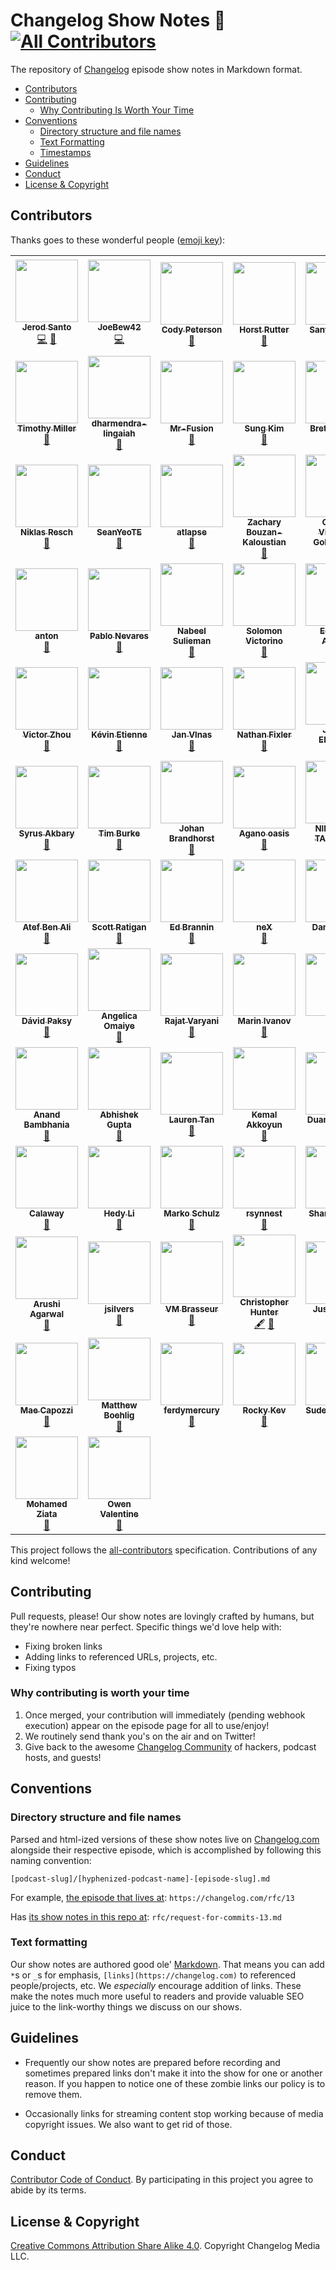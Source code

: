 # Changelog Show Notes 📝 [![All Contributors](https://img.shields.io/badge/all_contributors-46-orange.svg?style=flat-square)](#contributors)

The repository of [Changelog](https://changelog.com) episode show notes in Markdown format.

- [Contributors](#contributors)
- [Contributing](#contributing)
  - [Why Contributing Is Worth Your Time](#why-contributing-is-worth-your-time)
- [Conventions](#conventions)
  - [Directory structure and file names](#directory-structure-and-file-names)
  - [Text Formatting](#text-formatting)
  - [Timestamps](#timestamps)
- [Guidelines](#guidelines)
- [Conduct](#conduct)
- [License & Copyright](#license-&-copyright)

## Contributors

Thanks goes to these wonderful people ([emoji key](https://github.com/kentcdodds/all-contributors#emoji-key)):

<!-- ALL-CONTRIBUTORS-LIST:START - Do not remove or modify this section -->
<!-- prettier-ignore-start -->
<!-- markdownlint-disable -->
<table>
  <tr>
    <td align="center"><a href="https://jerodsanto.net"><img src="https://avatars0.githubusercontent.com/u/8212?v=4?s=100" width="100px;" alt=""/><br /><sub><b>Jerod Santo</b></sub></a><br /><a href="https://github.com/thechangelog/show-notes/commits?author=jerodsanto" title="Code">💻</a> <a href="https://github.com/thechangelog/show-notes/commits?author=jerodsanto" title="Documentation">📖</a></td>
    <td align="center"><a href="https://twitch.tv/joebew42"><img src="https://avatars2.githubusercontent.com/u/1238549?v=4?s=100" width="100px;" alt=""/><br /><sub><b>JoeBew42</b></sub></a><br /><a href="https://github.com/thechangelog/show-notes/commits?author=joebew42" title="Code">💻</a></td>
    <td align="center"><a href="http://humanshapes.co"><img src="https://avatars3.githubusercontent.com/u/378665?v=4?s=100" width="100px;" alt=""/><br /><sub><b>Cody Peterson</b></sub></a><br /><a href="https://github.com/thechangelog/show-notes/commits?author=codyjames" title="Documentation">📖</a></td>
    <td align="center"><a href="https://keybase.io/hhrutter"><img src="https://avatars0.githubusercontent.com/u/11322155?v=4?s=100" width="100px;" alt=""/><br /><sub><b>Horst Rutter</b></sub></a><br /><a href="https://github.com/thechangelog/show-notes/commits?author=hhrutter" title="Documentation">📖</a></td>
    <td align="center"><a href="https://github.com/sanyuj1997"><img src="https://avatars1.githubusercontent.com/u/30529399?v=4?s=100" width="100px;" alt=""/><br /><sub><b>Sanyuj Gupta</b></sub></a><br /><a href="https://github.com/thechangelog/show-notes/commits?author=sanyuj1997" title="Documentation">📖</a></td>
    <td align="center"><a href="https://github.com/teacupwoozy"><img src="https://avatars1.githubusercontent.com/u/39562805?v=4?s=100" width="100px;" alt=""/><br /><sub><b>Stacy Montemayor</b></sub></a><br /><a href="https://github.com/thechangelog/show-notes/commits?author=teacupwoozy" title="Documentation">📖</a></td>
  </tr>
  <tr>
    <td align="center"><a href="http://timothymiller.guru"><img src="https://avatars2.githubusercontent.com/u/963985?v=4?s=100" width="100px;" alt=""/><br /><sub><b>Timothy Miller</b></sub></a><br /><a href="https://github.com/thechangelog/show-notes/commits?author=tjacobdesign" title="Documentation">📖</a></td>
    <td align="center"><a href="https://github.com/dharmendra-lingaiah"><img src="https://avatars3.githubusercontent.com/u/43923462?v=4?s=100" width="100px;" alt=""/><br /><sub><b>dharmendra-lingaiah</b></sub></a><br /><a href="https://github.com/thechangelog/show-notes/commits?author=dharmendra-lingaiah" title="Documentation">📖</a></td>
    <td align="center"><a href="https://github.com/Mr-Fusion"><img src="https://avatars2.githubusercontent.com/u/20146422?v=4?s=100" width="100px;" alt=""/><br /><sub><b>Mr-Fusion</b></sub></a><br /><a href="https://github.com/thechangelog/show-notes/commits?author=Mr-Fusion" title="Documentation">📖</a></td>
    <td align="center"><a href="http://www.sungkim.co"><img src="https://avatars1.githubusercontent.com/u/8465237?v=4?s=100" width="100px;" alt=""/><br /><sub><b>Sung Kim</b></sub></a><br /><a href="https://github.com/thechangelog/show-notes/commits?author=dance2die" title="Documentation">📖</a></td>
    <td align="center"><a href="http://snarky.ca"><img src="https://avatars0.githubusercontent.com/u/54418?v=4?s=100" width="100px;" alt=""/><br /><sub><b>Brett Cannon</b></sub></a><br /><a href="https://github.com/thechangelog/show-notes/commits?author=brettcannon" title="Documentation">📖</a></td>
    <td align="center"><a href="https://github.com/markanin"><img src="https://avatars3.githubusercontent.com/u/3586510?v=4?s=100" width="100px;" alt=""/><br /><sub><b>Maria Kaninia</b></sub></a><br /><a href="https://github.com/thechangelog/show-notes/commits?author=markanin" title="Documentation">📖</a></td>
  </tr>
  <tr>
    <td align="center"><a href="https://resch.pw"><img src="https://avatars0.githubusercontent.com/u/9086371?v=4?s=100" width="100px;" alt=""/><br /><sub><b>Niklas Resch</b></sub></a><br /><a href="https://github.com/thechangelog/show-notes/commits?author=hum6ug" title="Documentation">📖</a></td>
    <td align="center"><a href="https://github.com/SeanYeoTE"><img src="https://avatars1.githubusercontent.com/u/42197237?v=4?s=100" width="100px;" alt=""/><br /><sub><b>SeanYeoTE</b></sub></a><br /><a href="https://github.com/thechangelog/show-notes/commits?author=SeanYeoTE" title="Documentation">📖</a></td>
    <td align="center"><a href="https://github.com/atlapse"><img src="https://avatars0.githubusercontent.com/u/42579314?v=4?s=100" width="100px;" alt=""/><br /><sub><b>atlapse</b></sub></a><br /><a href="https://github.com/thechangelog/show-notes/commits?author=atlapse" title="Documentation">📖</a></td>
    <td align="center"><a href="http://about.me/zacharybk"><img src="https://avatars1.githubusercontent.com/u/762647?v=4?s=100" width="100px;" alt=""/><br /><sub><b>Zachary Bouzan-Kaloustian</b></sub></a><br /><a href="https://github.com/thechangelog/show-notes/commits?author=zacharybk" title="Documentation">📖</a></td>
    <td align="center"><a href="https://github.com/ggoldammer"><img src="https://avatars2.githubusercontent.com/u/25766469?v=4?s=100" width="100px;" alt=""/><br /><sub><b>Gabriel Viveros-Goldammer</b></sub></a><br /><a href="https://github.com/thechangelog/show-notes/commits?author=ggoldammer" title="Documentation">📖</a></td>
    <td align="center"><a href="https://github.com/syedzeeshan1"><img src="https://avatars3.githubusercontent.com/u/22399706?v=4?s=100" width="100px;" alt=""/><br /><sub><b>Syed Zeeshan</b></sub></a><br /><a href="https://github.com/thechangelog/show-notes/commits?author=syedzeeshan1" title="Documentation">📖</a></td>
  </tr>
  <tr>
    <td align="center"><a href="https://twitter.com/Cryptophobia"><img src="https://avatars3.githubusercontent.com/u/15237494?v=4?s=100" width="100px;" alt=""/><br /><sub><b>anton</b></sub></a><br /><a href="https://github.com/thechangelog/show-notes/commits?author=Cryptophobia" title="Documentation">📖</a></td>
    <td align="center"><a href="https://github.com/pnevares"><img src="https://avatars0.githubusercontent.com/u/211764?v=4?s=100" width="100px;" alt=""/><br /><sub><b>Pablo Nevares</b></sub></a><br /><a href="https://github.com/thechangelog/show-notes/commits?author=pnevares" title="Documentation">📖</a></td>
    <td align="center"><a href="https://www.nabeel.us"><img src="https://avatars2.githubusercontent.com/u/11143071?v=4?s=100" width="100px;" alt=""/><br /><sub><b>Nabeel Sulieman</b></sub></a><br /><a href="https://github.com/thechangelog/show-notes/commits?author=nabsul" title="Documentation">📖</a></td>
    <td align="center"><a href="http://solomonvictorino.com"><img src="https://avatars1.githubusercontent.com/u/9170316?v=4?s=100" width="100px;" alt=""/><br /><sub><b>Solomon Victorino</b></sub></a><br /><a href="https://github.com/thechangelog/show-notes/commits?author=sgvictorino" title="Documentation">📖</a></td>
    <td align="center"><a href="https://github.com/ArangoGutierrez"><img src="https://avatars1.githubusercontent.com/u/15933089?v=4?s=100" width="100px;" alt=""/><br /><sub><b>Eduardo Arango</b></sub></a><br /><a href="https://github.com/thechangelog/show-notes/commits?author=ArangoGutierrez" title="Documentation">📖</a></td>
    <td align="center"><a href="https://povilasv.me"><img src="https://avatars1.githubusercontent.com/u/22289110?v=4?s=100" width="100px;" alt=""/><br /><sub><b>Povilas Versockas</b></sub></a><br /><a href="https://github.com/thechangelog/show-notes/commits?author=povilasv" title="Documentation">📖</a></td>
  </tr>
  <tr>
    <td align="center"><a href="https://victorzhou.com"><img src="https://avatars3.githubusercontent.com/u/10209814?v=4?s=100" width="100px;" alt=""/><br /><sub><b>Victor Zhou</b></sub></a><br /><a href="https://github.com/thechangelog/show-notes/commits?author=vzhou842" title="Documentation">📖</a></td>
    <td align="center"><a href="https://github.com/kevinetienne"><img src="https://avatars1.githubusercontent.com/u/22735?v=4?s=100" width="100px;" alt=""/><br /><sub><b>Kévin Etienne</b></sub></a><br /><a href="https://github.com/thechangelog/show-notes/commits?author=kevinetienne" title="Documentation">📖</a></td>
    <td align="center"><a href="https://jan.vlnas.cz/"><img src="https://avatars3.githubusercontent.com/u/616767?v=4?s=100" width="100px;" alt=""/><br /><sub><b>Jan Vlnas</b></sub></a><br /><a href="https://github.com/thechangelog/show-notes/commits?author=jnv" title="Documentation">📖</a></td>
    <td align="center"><a href="http://nathan.fixler.org/"><img src="https://avatars2.githubusercontent.com/u/6851?v=4?s=100" width="100px;" alt=""/><br /><sub><b>Nathan Fixler</b></sub></a><br /><a href="https://github.com/thechangelog/show-notes/commits?author=fixlr" title="Documentation">📖</a></td>
    <td align="center"><a href="https://jordaneldredge.com"><img src="https://avatars2.githubusercontent.com/u/162735?v=4?s=100" width="100px;" alt=""/><br /><sub><b>Jordan Eldredge</b></sub></a><br /><a href="https://github.com/thechangelog/show-notes/commits?author=captbaritone" title="Documentation">📖</a></td>
    <td align="center"><a href="http://nedbatchelder.com"><img src="https://avatars1.githubusercontent.com/u/23789?v=4?s=100" width="100px;" alt=""/><br /><sub><b>Ned Batchelder</b></sub></a><br /><a href="https://github.com/thechangelog/show-notes/commits?author=nedbat" title="Documentation">📖</a></td>
  </tr>
  <tr>
    <td align="center"><a href="http://syrusakbary.com"><img src="https://avatars2.githubusercontent.com/u/188257?v=4?s=100" width="100px;" alt=""/><br /><sub><b>Syrus Akbary</b></sub></a><br /><a href="https://github.com/thechangelog/show-notes/commits?author=syrusakbary" title="Documentation">📖</a></td>
    <td align="center"><a href="https://github.com/tipabu"><img src="https://avatars3.githubusercontent.com/u/4432952?v=4?s=100" width="100px;" alt=""/><br /><sub><b>Tim Burke</b></sub></a><br /><a href="https://github.com/thechangelog/show-notes/commits?author=tipabu" title="Documentation">📖</a></td>
    <td align="center"><a href="https://jbrandhorst.com"><img src="https://avatars2.githubusercontent.com/u/6604151?v=4?s=100" width="100px;" alt=""/><br /><sub><b>Johan Brandhorst</b></sub></a><br /><a href="https://github.com/thechangelog/show-notes/commits?author=johanbrandhorst" title="Documentation">📖</a></td>
    <td align="center"><a href="https://www.linkedin.com/in/oasis-agano/"><img src="https://avatars1.githubusercontent.com/u/7963983?v=4?s=100" width="100px;" alt=""/><br /><sub><b>Agano oasis</b></sub></a><br /><a href="https://github.com/thechangelog/show-notes/commits?author=kenseii" title="Documentation">📖</a></td>
    <td align="center"><a href="https://github.com/NilanjanTarafder"><img src="https://avatars2.githubusercontent.com/u/42414665?v=4?s=100" width="100px;" alt=""/><br /><sub><b>NILANJAN TARAFDER</b></sub></a><br /><a href="https://github.com/thechangelog/show-notes/commits?author=NilanjanTarafder" title="Documentation">📖</a></td>
    <td align="center"><a href="https://github.com/mtayllan"><img src="https://avatars0.githubusercontent.com/u/33026097?v=4?s=100" width="100px;" alt=""/><br /><sub><b>mtayllan</b></sub></a><br /><a href="https://github.com/thechangelog/show-notes/commits?author=mtayllan" title="Documentation">📖</a></td>
  </tr>
  <tr>
    <td align="center"><a href="https://github.com/atefBB"><img src="https://avatars0.githubusercontent.com/u/10966925?v=4?s=100" width="100px;" alt=""/><br /><sub><b>Atef Ben Ali</b></sub></a><br /><a href="https://github.com/thechangelog/show-notes/commits?author=atefBB" title="Documentation">📖</a></td>
    <td align="center"><a href="https://scotteratigan.github.io/"><img src="https://avatars3.githubusercontent.com/u/36186544?v=4?s=100" width="100px;" alt=""/><br /><sub><b>Scott Ratigan</b></sub></a><br /><a href="https://github.com/thechangelog/show-notes/commits?author=scotteratigan" title="Documentation">📖</a></td>
    <td align="center"><a href="http://edbrannin.com"><img src="https://avatars3.githubusercontent.com/u/121909?v=4?s=100" width="100px;" alt=""/><br /><sub><b>Ed Brannin</b></sub></a><br /><a href="https://github.com/thechangelog/show-notes/commits?author=edbrannin" title="Documentation">📖</a></td>
    <td align="center"><a href="https://github.com/hoanglongtran"><img src="https://avatars3.githubusercontent.com/u/10310088?v=4?s=100" width="100px;" alt=""/><br /><sub><b>neX</b></sub></a><br /><a href="https://github.com/thechangelog/show-notes/commits?author=hoanglongtran" title="Documentation">📖</a></td>
    <td align="center"><a href="https://github.com/danherrero"><img src="https://avatars1.githubusercontent.com/u/3137638?v=4?s=100" width="100px;" alt=""/><br /><sub><b>Dan Herrero</b></sub></a><br /><a href="https://github.com/thechangelog/show-notes/commits?author=danherrero" title="Documentation">📖</a></td>
    <td align="center"><a href="https://bugcrowd.com/Pritam_Singh"><img src="https://avatars0.githubusercontent.com/u/27357082?v=4?s=100" width="100px;" alt=""/><br /><sub><b>Pritam Singh</b></sub></a><br /><a href="https://github.com/thechangelog/show-notes/commits?author=PsOverflow" title="Documentation">📖</a></td>
  </tr>
  <tr>
    <td align="center"><a href="https://github.com/PDavid"><img src="https://avatars3.githubusercontent.com/u/1415396?v=4?s=100" width="100px;" alt=""/><br /><sub><b>Dávid Paksy</b></sub></a><br /><a href="https://github.com/thechangelog/show-notes/commits?author=PDavid" title="Documentation">📖</a></td>
    <td align="center"><a href="https://github.com/omaiyea"><img src="https://avatars0.githubusercontent.com/u/34819618?v=4?s=100" width="100px;" alt=""/><br /><sub><b>Angelica Omaiye</b></sub></a><br /><a href="https://github.com/thechangelog/show-notes/commits?author=omaiyea" title="Documentation">📖</a></td>
    <td align="center"><a href="https://github.com/RajatVaryani"><img src="https://avatars0.githubusercontent.com/u/37879062?v=4?s=100" width="100px;" alt=""/><br /><sub><b>Rajat Varyani</b></sub></a><br /><a href="https://github.com/thechangelog/show-notes/commits?author=RajatVaryani" title="Documentation">📖</a></td>
    <td align="center"><a href="http://www.metala.org"><img src="https://avatars3.githubusercontent.com/u/120106?v=4?s=100" width="100px;" alt=""/><br /><sub><b>Marin Ivanov</b></sub></a><br /><a href="https://github.com/thechangelog/show-notes/commits?author=metala" title="Documentation">📖</a></td>
    <td align="center"><a href="http://kyleandhaley.com"><img src="https://avatars0.githubusercontent.com/u/978620?v=4?s=100" width="100px;" alt=""/><br /><sub><b>Kyle</b></sub></a><br /><a href="https://github.com/thechangelog/show-notes/commits?author=KyleMartin901" title="Documentation">📖</a></td>
    <td align="center"><a href="http://www.sinisterstuf.org"><img src="https://avatars1.githubusercontent.com/u/840466?v=4?s=100" width="100px;" alt=""/><br /><sub><b>Siôn le Roux</b></sub></a><br /><a href="https://github.com/thechangelog/show-notes/commits?author=sinisterstuf" title="Documentation">📖</a></td>
  </tr>
  <tr>
    <td align="center"><a href="https://github.com/anandb89"><img src="https://avatars1.githubusercontent.com/u/19282889?v=4?s=100" width="100px;" alt=""/><br /><sub><b>Anand Bambhania</b></sub></a><br /><a href="https://github.com/thechangelog/show-notes/commits?author=anandb89" title="Documentation">📖</a></td>
    <td align="center"><a href="https://dev.to/abhirockzz | https://medium.com/@abhishek1987"><img src="https://avatars2.githubusercontent.com/u/6301594?v=4?s=100" width="100px;" alt=""/><br /><sub><b>Abhishek Gupta</b></sub></a><br /><a href="https://github.com/thechangelog/show-notes/commits?author=abhirockzz" title="Documentation">📖</a></td>
    <td align="center"><a href="http://no.lol"><img src="https://avatars0.githubusercontent.com/u/1390709?v=4?s=100" width="100px;" alt=""/><br /><sub><b>Lauren Tan</b></sub></a><br /><a href="https://github.com/thechangelog/show-notes/commits?author=poteto" title="Documentation">📖</a></td>
    <td align="center"><a href="https://kakkoyun.me"><img src="https://avatars1.githubusercontent.com/u/536449?v=4?s=100" width="100px;" alt=""/><br /><sub><b>Kemal Akkoyun</b></sub></a><br /><a href="https://github.com/thechangelog/show-notes/commits?author=kakkoyun" title="Documentation">📖</a></td>
    <td align="center"><a href="https://github.com/DuaneOBrien"><img src="https://avatars1.githubusercontent.com/u/4315550?v=4?s=100" width="100px;" alt=""/><br /><sub><b>Duane O'Brien</b></sub></a><br /><a href="https://github.com/thechangelog/show-notes/commits?author=DuaneOBrien" title="Documentation">📖</a></td>
    <td align="center"><a href="https://feross.org"><img src="https://avatars2.githubusercontent.com/u/121766?v=4?s=100" width="100px;" alt=""/><br /><sub><b>Feross Aboukhadijeh</b></sub></a><br /><a href="https://github.com/thechangelog/show-notes/commits?author=feross" title="Documentation">📖</a></td>
  </tr>
  <tr>
    <td align="center"><a href="https://github.com/calaway"><img src="https://avatars2.githubusercontent.com/u/14339707?v=4?s=100" width="100px;" alt=""/><br /><sub><b>Calaway</b></sub></a><br /><a href="https://github.com/thechangelog/show-notes/commits?author=calaway" title="Documentation">📖</a></td>
    <td align="center"><a href="https://github.com/hedythedev"><img src="https://avatars0.githubusercontent.com/u/50042066?v=4?s=100" width="100px;" alt=""/><br /><sub><b>Hedy Li</b></sub></a><br /><a href="https://github.com/thechangelog/show-notes/commits?author=hedythedev" title="Documentation">📖</a></td>
    <td align="center"><a href="https://twitter.com/datenreisender"><img src="https://avatars2.githubusercontent.com/u/260705?v=4?s=100" width="100px;" alt=""/><br /><sub><b>Marko Schulz</b></sub></a><br /><a href="https://github.com/thechangelog/show-notes/commits?author=datenreisender" title="Documentation">📖</a></td>
    <td align="center"><a href="https://github.com/rsynnest"><img src="https://avatars0.githubusercontent.com/u/4392850?v=4?s=100" width="100px;" alt=""/><br /><sub><b>rsynnest</b></sub></a><br /><a href="https://github.com/thechangelog/show-notes/commits?author=rsynnest" title="Documentation">📖</a></td>
    <td align="center"><a href="https://github.com/SeeThruHead"><img src="https://avatars1.githubusercontent.com/u/8273939?v=4?s=100" width="100px;" alt=""/><br /><sub><b>Shane Keulen</b></sub></a><br /><a href="https://github.com/thechangelog/show-notes/commits?author=SeeThruHead" title="Documentation">📖</a></td>
    <td align="center"><a href="https://github.com/StevenACoffman"><img src="https://avatars3.githubusercontent.com/u/1942608?v=4?s=100" width="100px;" alt=""/><br /><sub><b>Steve Coffman</b></sub></a><br /><a href="https://github.com/thechangelog/show-notes/commits?author=StevenACoffman" title="Documentation">📖</a></td>
  </tr>
  <tr>
    <td align="center"><a href="https://github.com/aru233"><img src="https://avatars3.githubusercontent.com/u/23175498?v=4?s=100" width="100px;" alt=""/><br /><sub><b>Arushi Agarwal</b></sub></a><br /><a href="https://github.com/thechangelog/show-notes/commits?author=aru233" title="Documentation">📖</a></td>
    <td align="center"><a href="https://github.com/jsilvers"><img src="https://avatars3.githubusercontent.com/u/61248505?v=4?s=100" width="100px;" alt=""/><br /><sub><b>jsilvers</b></sub></a><br /><a href="https://github.com/thechangelog/show-notes/commits?author=jsilvers" title="Documentation">📖</a></td>
    <td align="center"><a href="https://vmbrasseur.com"><img src="https://avatars.githubusercontent.com/u/298927?v=4?s=100" width="100px;" alt=""/><br /><sub><b>VM Brasseur</b></sub></a><br /><a href="https://github.com/thechangelog/show-notes/commits?author=vmbrasseur" title="Documentation">📖</a></td>
    <td align="center"><a href="http://crhntr.com"><img src="https://avatars.githubusercontent.com/u/8398225?v=4?s=100" width="100px;" alt=""/><br /><sub><b>Christopher Hunter</b></sub></a><br /><a href="#content-crhntr" title="Content">🖋</a> <a href="https://github.com/thechangelog/show-notes/commits?author=crhntr" title="Documentation">📖</a></td>
    <td align="center"><a href="https://www.justinjuno.dev"><img src="https://avatars.githubusercontent.com/u/50022106?v=4?s=100" width="100px;" alt=""/><br /><sub><b>Justin Juno</b></sub></a><br /><a href="https://github.com/thechangelog/show-notes/commits?author=justinjunodev" title="Documentation">📖</a></td>
    <td align="center"><a href="https://github.com/ernstki"><img src="https://avatars.githubusercontent.com/u/4009681?v=4?s=100" width="100px;" alt=""/><br /><sub><b>Kevin Ernst</b></sub></a><br /><a href="https://github.com/thechangelog/show-notes/commits?author=ernstki" title="Documentation">📖</a></td>
  </tr>
  <tr>
    <td align="center"><a href="https://maecapozzi.com/newsletter"><img src="https://avatars.githubusercontent.com/u/11462208?v=4?s=100" width="100px;" alt=""/><br /><sub><b>Mae Capozzi</b></sub></a><br /><a href="https://github.com/thechangelog/show-notes/commits?author=maecapozzi" title="Documentation">📖</a></td>
    <td align="center"><a href="https://twitter.com/thetamind"><img src="https://avatars.githubusercontent.com/u/872?v=4?s=100" width="100px;" alt=""/><br /><sub><b>Matthew Boehlig</b></sub></a><br /><a href="https://github.com/thechangelog/show-notes/commits?author=thetamind" title="Documentation">📖</a></td>
    <td align="center"><a href="https://github.com/ferdymercury"><img src="https://avatars.githubusercontent.com/u/10653970?v=4?s=100" width="100px;" alt=""/><br /><sub><b>ferdymercury</b></sub></a><br /><a href="https://github.com/thechangelog/show-notes/commits?author=ferdymercury" title="Documentation">📖</a></td>
    <td align="center"><a href="http://heyitsrocky.com"><img src="https://avatars.githubusercontent.com/u/6101650?v=4?s=100" width="100px;" alt=""/><br /><sub><b>Rocky Kev</b></sub></a><br /><a href="https://github.com/thechangelog/show-notes/commits?author=RockyKev" title="Documentation">📖</a></td>
    <td align="center"><a href="https://github.com/w3bdev1"><img src="https://avatars.githubusercontent.com/u/65990737?v=4?s=100" width="100px;" alt=""/><br /><sub><b>Sudeep Biswas</b></sub></a><br /><a href="https://github.com/thechangelog/show-notes/commits?author=w3bdev1" title="Documentation">📖</a></td>
    <td align="center"><a href="https://maikelvlasman.com"><img src="https://avatars.githubusercontent.com/u/1732671?v=4?s=100" width="100px;" alt=""/><br /><sub><b>Maikel</b></sub></a><br /><a href="https://github.com/thechangelog/show-notes/commits?author=maikelvl" title="Documentation">📖</a></td>
  </tr>
  <tr>
    <td align="center"><a href="https://github.com/WaKeMaTTa"><img src="https://avatars.githubusercontent.com/u/3450257?v=4?s=100" width="100px;" alt=""/><br /><sub><b>Mohamed Ziata</b></sub></a><br /><a href="https://github.com/thechangelog/show-notes/commits?author=WaKeMaTTa" title="Documentation">📖</a></td>
    <td align="center"><a href="https://remount.ro"><img src="https://avatars.githubusercontent.com/u/8074719?v=4?s=100" width="100px;" alt=""/><br /><sub><b>Owen Valentine</b></sub></a><br /><a href="https://github.com/thechangelog/show-notes/commits?author=chessmango" title="Documentation">📖</a></td>
  </tr>
</table>

<!-- markdownlint-restore -->
<!-- prettier-ignore-end -->

<!-- ALL-CONTRIBUTORS-LIST:END -->

This project follows the [all-contributors](https://github.com/kentcdodds/all-contributors) specification. Contributions of any kind welcome!

## Contributing

Pull requests, please! Our show notes are lovingly crafted by humans, but they're nowhere near perfect. Specific things we'd love help with:

- Fixing broken links
- Adding links to referenced URLs, projects, etc.
- Fixing typos

### Why contributing is worth your time

1. Once merged, your contribution will immediately (pending webhook execution) appear on the episode page for all to use/enjoy!
2. We routinely send thank you's on the air and on Twitter!
3. Give back to the awesome [Changelog Community](https://changelog.com/community) of hackers, podcast hosts, and guests!

## Conventions

### Directory structure and file names

Parsed and html-ized versions of these show notes live on [Changelog.com](https://changelog.com) alongside their respective episode, which is accomplished by following this naming convention:

`[podcast-slug]/[hyphenized-podcast-name]-[episode-slug].md`

For example, [the episode that lives at](https://changelog.com/rfc/13): `https://changelog.com/rfc/13`

Has [its show notes in this repo at](https://github.com/thechangelog/show-notes/blob/master/rfc/request-for-commits-13.md): `rfc/request-for-commits-13.md`

### Text formatting

Our show notes are authored good ole' [Markdown](https://github.com/adam-p/markdown-here/wiki/Markdown-Cheatsheet). That means you can add `*`s or `_`s for emphasis, `[links](https://changelog.com)` to referenced people/projects, etc. We _especially_ encourage addition of links. These make the notes much more useful to readers and provide valuable SEO juice to the link-worthy things we discuss on our shows.

## Guidelines

* Frequently our show notes are prepared before recording
and sometimes prepared links don't make it into the show for one or another reason.
If you happen to notice one of these zombie links our policy is to remove them.

* Occasionally links for streaming content stop working because of media copyright issues.
We also want to get rid of those.

## Conduct

[Contributor Code of Conduct](https://changelog.com/coc). By participating in this project you agree to abide by its terms.

## License & Copyright

[Creative Commons Attribution Share Alike 4.0](https://creativecommons.org/licenses/by-sa/4.0/). Copyright Changelog Media LLC.
